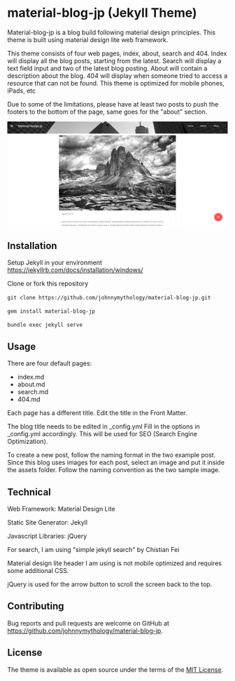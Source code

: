 # material-blog-jp (Jekyll Theme)
Material-blog-jp is a blog build following material design principles. This theme is built using material design lite web framework. 

This theme consists of four web pages, index, about, search and 404. Index will display all the blog posts, starting from the latest. Search will display a text field input and two of the latest blog posting. About will contain a description about the blog. 404 will display when someone tried to access a resource that can not be found. This theme is optimized for mobile phones, iPads, etc

Due to some of the limitations, please have at least two posts to push the footers to the bottom of the page, same goes for the "about" section.

![GitHub Logo](/screenshot.PNG)

## Installation
Setup Jekyll in your environment https://jekyllrb.com/docs/installation/windows/

Clone or fork this repository

`git clone https://github.com/johnnymythology/material-blog-jp.git` 

`gem install material-blog-jp`

`bundle exec jekyll serve`

## Usage

There are four default pages:
- index.md 
- about.md
- search.md
- 404.md

Each page has a different title. Edit the title in the Front Matter.

The blog title needs to be edited in _config.yml 
Fill in the options in _config.yml accordingly. This will be used for SEO (Search Engine Optimization).

To create a new post, follow the naming format in the two example post. Since this blog uses images for each post, select an image and put it inside the assets folder. Follow the naming convention as the two sample image.

## Technical
Web Framework: Material Design Lite

Static Site Generator: Jekyll

Javascript Libraries: jQuery


For search, I am using "simple jekyll search" by Chistian Fei

Material design lite header I am using is not mobile optimized and requires some additional CSS.

jQuery is used for the arrow button to scroll the screen back to the top.


## Contributing

Bug reports and pull requests are welcome on GitHub at https://github.com/johnnymythology/material-blog-jp.

## License

The theme is available as open source under the terms of the [MIT License](https://opensource.org/licenses/MIT).

